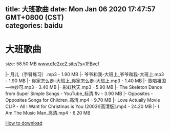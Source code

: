 
title: 大班歌曲
date: Mon Jan 06 2020 17:47:57 GMT+0800 (CST)    
categories: baidu
---

# 大班歌曲
size: 58.50 MB
 www.dfe2xe2.site/?s=1FBvef
 
|- 月儿（手臂练习）.mp3 - 1.90 MB
|- 爷爷和我-大班上_爷爷和我-大班上.mp3 - 1.90 MB
|- 你家怎么走-大班上_你家怎么走-大班上.mp3 - 1.40 MB
|- 歌唱祖国—林妙可.mp3 - 3.40 MB
|- 彩虹秋天.mp3 - 5.90 MB
|- The Skeleton Dance from Super Simple Songs - YouTube_标清.flv - 3.90 MB
|- Opposites - Opposites Songs for Children_高清.mp4 - 9.70 MB
|- Love Actually Movie CLIP - All I Want for Christmas is You (2003)[高清版].mp4 - 24.20 MB
|- I Am The Music Man_高清.mp4 - 6.20 MB

[How to download](https://bpcam.bemobtrk.com/go/2ceec3aa-1ca2-46d6-b9ff-aaa5c184517c?jno=3223)